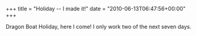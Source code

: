+++
title = "Holiday -- I made it!"
date = "2010-06-13T06:47:56+00:00"
+++

Dragon Boat Holiday, here I come!  I only work two of the next seven days.
			